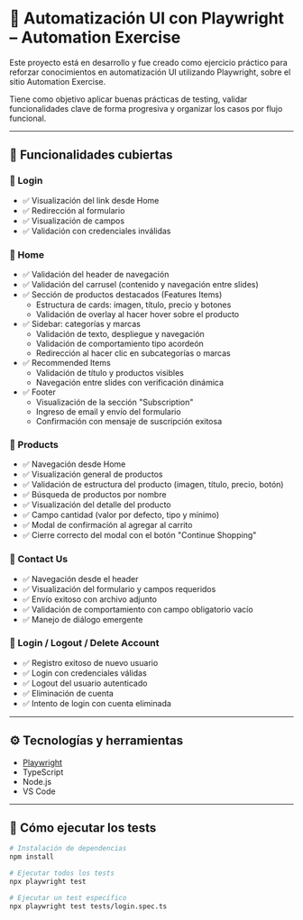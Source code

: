 # 🧪 Automatización UI con Playwright – Automation Exercise

Este proyecto está en desarrollo y fue creado como ejercicio práctico para reforzar conocimientos en automatización UI utilizando Playwright, sobre el sitio Automation Exercise.

Tiene como objetivo aplicar buenas prácticas de testing, validar funcionalidades clave de forma progresiva y organizar los casos por flujo funcional.

---

## 🎯 Funcionalidades cubiertas

### 🔹 Login
- ✅ Visualización del link desde Home
- ✅ Redirección al formulario
- ✅ Visualización de campos
- ✅ Validación con credenciales inválidas

### 🔹 Home
- ✅ Validación del header de navegación
- ✅ Validación del carrusel (contenido y navegación entre slides)
- ✅ Sección de productos destacados (Features Items)
  - Estructura de cards: imagen, título, precio y botones
  - Validación de overlay al hacer hover sobre el producto
- ✅ Sidebar: categorías y marcas
  - Validación de texto, despliegue y navegación
  - Validación de comportamiento tipo acordeón
  - Redirección al hacer clic en subcategorías o marcas
- ✅ Recommended Items
  - Validación de título y productos visibles
  - Navegación entre slides con verificación dinámica
- ✅ Footer
  - Visualización de la sección "Subscription"
  - Ingreso de email y envío del formulario
  - Confirmación con mensaje de suscripción exitosa

### 🔹 Products
- ✅ Navegación desde Home
- ✅ Visualización general de productos
- ✅ Validación de estructura del producto (imagen, título, precio, botón)
- ✅ Búsqueda de productos por nombre
- ✅ Visualización del detalle del producto
- ✅ Campo cantidad (valor por defecto, tipo y mínimo)
- ✅ Modal de confirmación al agregar al carrito
- ✅ Cierre correcto del modal con el botón "Continue Shopping"

### 🔹 Contact Us
- ✅ Navegación desde el header
- ✅ Visualización del formulario y campos requeridos
- ✅ Envío exitoso con archivo adjunto
- ✅ Validación de comportamiento con campo obligatorio vacío
- ✅ Manejo de diálogo emergente

### 🔹 Login / Logout / Delete Account
- ✅ Registro exitoso de nuevo usuario
- ✅ Login con credenciales válidas
- ✅ Logout del usuario autenticado
- ✅ Eliminación de cuenta 
- ✅ Intento de login con cuenta eliminada 

---

## ⚙️ Tecnologías y herramientas

- [Playwright](https://playwright.dev/)
- TypeScript
- Node.js
- VS Code

---

## 🚀 Cómo ejecutar los tests

```bash
# Instalación de dependencias
npm install

# Ejecutar todos los tests
npx playwright test

# Ejecutar un test específico
npx playwright test tests/login.spec.ts
